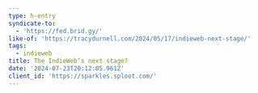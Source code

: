 ```yaml
---
type: h-entry
syndicate-to:
  - 'https://fed.brid.gy/'
like-of: 'https://tracydurnell.com/2024/05/17/indieweb-next-stage/'
tags:
  - indieweb
title: The IndieWeb’s next stage?
date: '2024-07-23T20:12:05.961Z'
client_id: 'https://sparkles.sploot.com/'
---
```


